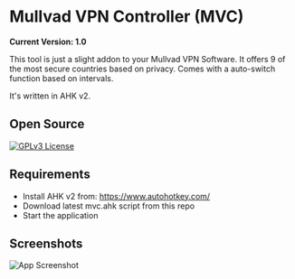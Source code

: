 # Mullvad VPN Controller (MVC)

**Current Version: 1.0**

This tool is just a slight addon to your Mullvad VPN Software. It offers 9 of the most secure countries based on privacy. Comes with a auto-switch function based on intervals.

It's written in AHK v2.

## Open Source

[![GPLv3 License](https://img.shields.io/badge/AHK-v2-yellow)](https://www.autohotkey.com/)

## Requirements

+ Install AHK v2 from: https://www.autohotkey.com/
+ Download latest mvc.ahk script from this repo
+ Start the application

## Screenshots

![App Screenshot](https://i.imgur.com/zYpoDst.png)